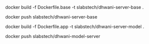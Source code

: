 
docker build -f Dockerfile.base -t slabstech/dhwani-server-base .

docker push slabstech/dhwani-server-base  


docker build -f Dockerfile.app -t slabstech/dhwani-server-model .

docker push slabstech/dhwani-model-server
